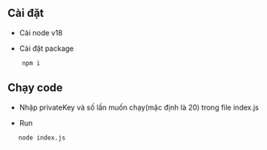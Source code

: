 ## Cài đặt 
- Cài node v18

- Cài đặt package
```
    npm i 
```

## Chạy code 
- Nhập privateKey và số lần muốn chạy(mặc định là 20) trong file index.js

- Run 
```
   node index.js
```
